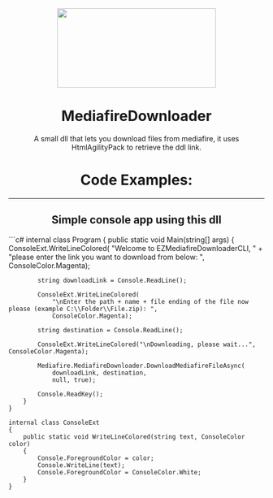 <div align="center">

<img src="https://i.imgur.com/S806vLi.png" width="312" height="156" />

# MediafireDownloader
A small dll that lets you download files from mediafire, it uses HtmlAgilityPack to retrieve the ddl link.

# Code Examples:
___
## Simple console app using this dll
<div align="left">
```c#
    internal class Program
    {
        public static void Main(string[] args)
        {
            ConsoleExt.WriteLineColored(
                "Welcome to EZMediafireDownloaderCLI, " +
                "please enter the link you want to download from below: ",
                ConsoleColor.Magenta);

            string downloadLink = Console.ReadLine();
            
            ConsoleExt.WriteLineColored(
                "\nEnter the path + name + file ending of the file now please (example C:\\Folder\\File.zip): ", 
                ConsoleColor.Magenta);

            string destination = Console.ReadLine();
            
            ConsoleExt.WriteLineColored("\nDownloading, please wait...", ConsoleColor.Magenta);
            
            Mediafire.MediafireDownloader.DownloadMediafireFileAsync(
                downloadLink, destination,
                null, true);
            
            Console.ReadKey();
        }
    }

    internal class ConsoleExt
    {
        public static void WriteLineColored(string text, ConsoleColor color)
        {
            Console.ForegroundColor = color;
            Console.WriteLine(text);
            Console.ForegroundColor = ConsoleColor.White;
        }
    } 

```
